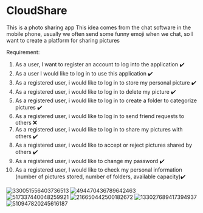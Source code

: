# CloudShare

This is a photo sharing app
This idea comes from the chat software in the mobile phone,
usually we often send some funny emoji when we chat, 
so I want to create a platform for sharing pictures


Requirement:
1. As a user, I want to register an account to log into the application                     ✔️
2. As a user I would like to log in to use this application                                 ✔️
3. As a registered user, i would like to log in to store my personal picture                ✔️
4. As a registered user, i would like to log in to delete my picture                        ✔️
5. As a registered user, i would like to log in to create a folder to categorize pictures   ✔️
6. As a registered user, i would like to log in to send friend requests to others           ❌
7. As a registered user, i would like to log in to share my pictures with others            ✔️
8. As a registered user, i would like to accept or reject pictures shared by others         ✔️
9. As a registered user, i would like to change my password                                 ✔️
10. As a registered user, I would like to check my personal information (number of pictures stored, number of folders, available capacity)✔️


![330051556403736513](https://user-images.githubusercontent.com/75226562/205371018-98484b1c-a425-40d4-9190-88963a2e35b4.jpg)
![494470436789642463](https://user-images.githubusercontent.com/75226562/205371055-29b5f46e-5a6b-4a36-beb8-8e0c5ac6c92f.jpg)
![517337440048259921](https://user-images.githubusercontent.com/75226562/205371733-33298126-5151-4a31-8402-965c7092f7b4.jpg)
![216650442500182672](https://user-images.githubusercontent.com/75226562/205371746-8c70ca92-341d-4c75-b81d-7a03efb6fbf2.jpg)
![133027689417394937](https://user-images.githubusercontent.com/75226562/205371766-1f999607-5552-4184-97b5-57b830cff766.jpg)
![510947820245616187](https://user-images.githubusercontent.com/75226562/205371791-090ae598-483e-4a2e-9fb6-46b59e9e6594.jpg)




